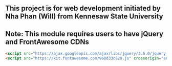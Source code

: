## This project is for web development initiated by Nha Phan (Will) from Kennesaw State University
## Note: This module requires users to have jQuery and FrontAwesome CDNs
```html
<script src="https://ajax.googleapis.com/ajax/libs/jquery/3.6.0/jquery.min.js"></script>
<script src="https://kit.fontawesome.com/960d33c629.js" crossorigin="anonymous"></script>
```